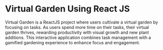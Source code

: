 # Virtual Garden Using React JS

Virtual Garden is a ReactJS project where users cultivate a virtual garden by focusing on tasks. As users spend more time on their tasks, their virtual garden thrives, rewarding productivity with visual growth and new plant additions. This interactive application combines task management with a gamified gardening experience to enhance focus and engagement.
